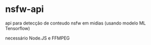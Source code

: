 # nsfw-api
 api para detecção de conteudo nsfw em midias (usando modelo ML Tensorflow)

necessário Node.JS e FFMPEG